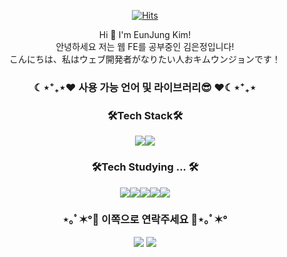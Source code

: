 <div align="center">


[![Hits](https://hits.seeyoufarm.com/api/count/incr/badge.svg?url=https%3A%2F%2Fgithub.com%2Feunjung0613&count_bg=%23FC98BD&title_bg=%23FFF300&icon=react.svg&icon_color=%23000000&title=%F0%9F%92%96&edge_flat=true)](https://hits.seeyoufarm.com)



<div align="center">Hi 👐 I'm EunJung Kim!</div>
<div align="center">안녕하세요 저는 웹 FE를 공부중인 김은정입니다!</div>
<div align="center">こんにちは、私はウェブ開発者がなりたい人おキムウンジョンです！</div>

<h3 align="center">☾⋆⁺₊⋆❤️ 사용 가능 언어 및 라이브러리😎 ❤️☾⋆⁺₊⋆</h3>
<h3 align="center">🛠Tech Stack🛠</h3>
<div align="center"><img src="https://img.shields.io/badge/HTML5-E34F26?style=flat-square&logo=HTML5&logoColor=white"/><img src="https://img.shields.io/badge/CSS3-1572B6?style=flat-square&logo=CSS3&logoColor=white"/></div>
  
<h3 align="center">🛠Tech Studying ... 🛠</h3>
<div align="center"><img src="https://img.shields.io/badge/JavaScript-F7DF1E?style=flat-square&logo=JavaScript&logoColor=white"/><img src= "https://img.shields.io/badge/React-61DAFB?style=flat-square&logo=React&logoColor=white" /><img src="https://img.shields.io/badge/TypeScript-3178C6?style=flat-square&logo=TypeScript&logoColor=white"/><img src="https://img.shields.io/badge/Next.js-000000?style=flat-square&logo=Next.js&logoColor=white"/><img src="https://img.shields.io/badge/git-F05032?style=flat-square&logo=git&logoColor=white"/></div>

<h3 align="center">⋆｡ﾟ✶°🧡 이쪽으로 연락주세요 🧡⋆｡ﾟ✶°</h3>
<p align="center"><a href="https://coding7281.tistory.com/"><img src="https://img.shields.io/badge/My tech blog-A9BCF5?style=flat-square&logo=GitHub Sponsors&logoColor=white&link=https://coding7281.tistory.com/"/></a>  <a href="mailto:dmswjd7281@gmail.com"><img src="https://img.shields.io/badge/mail Naver-03C75A?style=flat-square&logo=Naver&logoColor=white&link=mailto:dmswjd7281@naver.com"/></a></p>


